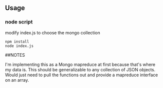 ## Usage

### node script
modify index.js to choose the mongo collection

```
npm install
node index.js
```


##NOTES

I'm implementing this as a Mongo mapreduce at first because that's where my
data is.  This should be generalizable to any collection of JSON objects. Would
just need to pull the functions out and provide a mapreduce interface on an
array.
